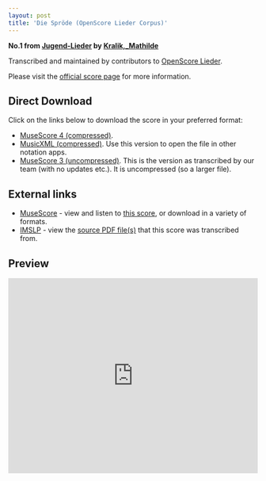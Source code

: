 ```yaml
---
layout: post
title: 'Die Spröde (OpenScore Lieder Corpus)'
---
```


__No.1 from [Jugend-Lieder](https://fourscoreandmore.org/openscore/lieder/Kralik%2C_Mathilde/Jugend-Lieder/) by [Kralik,_Mathilde](https://fourscoreandmore.org/openscore/lieder/Kralik%2C_Mathilde)__

Transcribed and maintained by contributors to [OpenScore Lieder].

Please visit the [official score page] for more information.

[official score page]: https://musescore.com/openscore-lieder-corpus/scores/6206972
[OpenScore Lieder]: https://musescore.com/openscore-lieder-corpus

## Direct Download

Click on the links below to download the score in your preferred format:
- [MuseScore 4 (compressed)](https://fourscoreandmore.org/openscore/lieder/Kralik%2C_Mathilde/Jugend-Lieder/01_Die_Spr%C3%B6de.mscz).
- [MusicXML (compressed)](https://fourscoreandmore.org/openscore/lieder/Kralik%2C_Mathilde/Jugend-Lieder/01_Die_Spr%C3%B6de.mxl). Use this version to open the file in other notation apps.
- [MuseScore 3 (uncompressed)](https://raw.githubusercontent.com/OpenScore/Lieder/refs/heads/main/scores/Kralik%2C_Mathilde/Jugend-Lieder/01_Die_Spr%C3%B6de/lc6206972.mscx). This is the version as transcribed by our team (with no updates etc.). It is uncompressed (so a larger file).

## External links

- [MuseScore] - view and listen to [this score][MuseScore], or download in a variety of formats.
- [IMSLP] - view the [source PDF file(s)][IMSLP] that this score was transcribed from.

[MuseScore]: https://musescore.com/score/6206972
[IMSLP]: https://imslp.org/wiki/Special:ReverseLookup/621374

## Preview

<iframe width="100%" height="394" src="https://musescore.com/openscore-lieder-corpus/scores/6206972/embed" frameborder="0" allowfullscreen allow="autoplay; fullscreen"></iframe>
